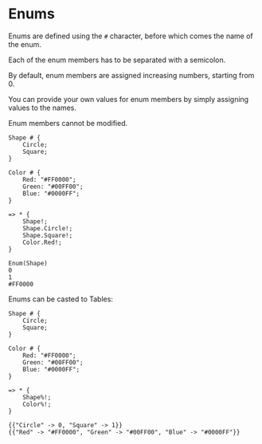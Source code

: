 # Enums

Enums are defined using the `#` character, before which comes the name of the enum.

Each of the enum members has to be separated with a semicolon.

By default, enum members are assigned increasing numbers, starting from 0.

You can provide your own values for enum members by simply assigning values to the names.

Enum members cannot be modified.

```sm
Shape # {
    Circle;
    Square;
}

Color # {
    Red: "#FF0000";
    Green: "#00FF00";
    Blue: "#0000FF";
}

=> * {
    Shape!;
    Shape.Circle!;
    Shape.Square!;
    Color.Red!;
}
```
```
Enum(Shape)
0
1
#FF0000
```

Enums can be casted to Tables:
```sm
Shape # {
    Circle;
    Square;
}

Color # {
    Red: "#FF0000";
    Green: "#00FF00";
    Blue: "#0000FF";
}

=> * {
    Shape%!;
    Color%!;
}
```
```
{{"Circle" -> 0, "Square" -> 1}}
{{"Red" -> "#FF0000", "Green" -> "#00FF00", "Blue" -> "#0000FF"}}
```